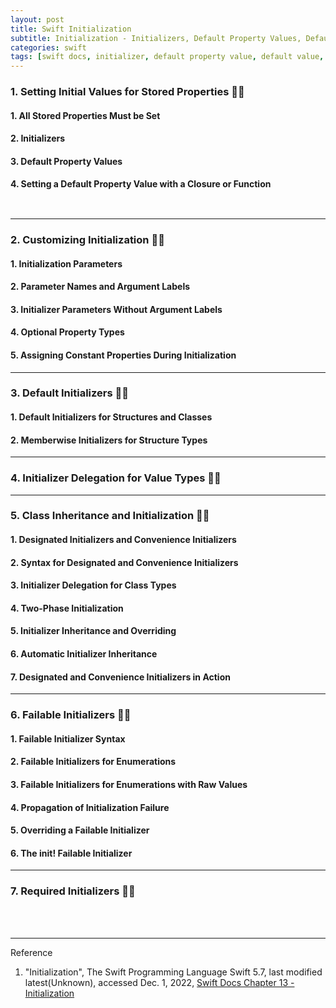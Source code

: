 ```yaml
---
layout: post
title: Swift Initialization
subtitle: Initialization - Initializers, Default Property Values, Default Initializers, Failable Initializers, Required Initializers
categories: swift
tags: [swift docs, initializer, default property value, default value, default initializer, failable initializer, required initializer]
---
```


### 1. Setting Initial Values for Stored Properties 👩‍💻

#### 1. All Stored Properties Must be Set

#### 2. Initializers

#### 3. Default Property Values

#### 4. Setting a Default Property Value with a Closure or Function

```typescript

```

```swift

```

---

### 2. Customizing Initialization 👩‍💻

#### 1. Initialization Parameters

#### 2. Parameter Names and Argument Labels

#### 3. Initializer Parameters Without Argument Labels

#### 4. Optional Property Types

#### 5. Assigning Constant Properties During Initialization

---

### 3. Default Initializers 👩‍💻

#### 1. Default Initializers for Structures and Classes

#### 2. Memberwise Initializers for Structure Types

---

### 4. Initializer Delegation for Value Types 👩‍💻

---

### 5. Class Inheritance and Initialization 👩‍💻

#### 1. Designated Initializers and Convenience Initializers

#### 2. Syntax for Designated and Convenience Initializers

#### 3. Initializer Delegation for Class Types

#### 4. Two-Phase Initialization

#### 5. Initializer Inheritance and Overriding

#### 6. Automatic Initializer Inheritance

#### 7. Designated and Convenience Initializers in Action

---

### 6. Failable Initializers 👩‍💻

#### 1. Failable Initializer Syntax

#### 2. Failable Initializers for Enumerations

#### 3. Failable Initializers for Enumerations with Raw Values

#### 4. Propagation of Initialization Failure

#### 5. Overriding a Failable Initializer

#### 6. The init! Failable Initializer

---

### 7. Required Initializers  👩‍💻


<br><br>

---
Reference

1. "Initialization", The Swift Programming Language Swift 5.7, last modified latest(Unknown), accessed Dec. 1, 2022, [Swift Docs Chapter 13 - Initialization](https://docs.swift.org/swift-book/LanguageGuide/Initialization.html)